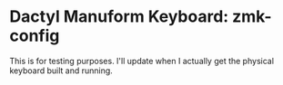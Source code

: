 # Dactyl Manuform Keyboard: zmk-config

This is for testing purposes. I'll update when I actually get the physical keyboard built and running.

